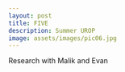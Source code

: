 ```yaml
---
layout: post
title: FIVE
description: Summer UROP
image: assets/images/pic06.jpg
---
```


Research with Malik and Evan
